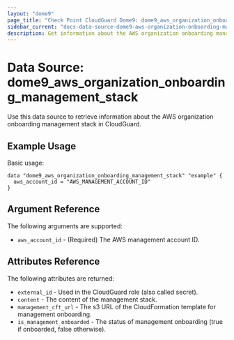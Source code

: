 ```yaml
---
layout: "dome9"
page_title: "Check Point CloudGuard Dome9: dome9_aws_organization_onboarding_management_stack"
sidebar_current: "docs-data-source-dome9-aws-organization-onboarding-management-stack"
description: Get information about the AWS organization onboarding management stack in CloudGuard.
---
```


# Data Source: dome9_aws_organization_onboarding_management_stack

Use this data source to retrieve information about the AWS organization onboarding management stack in CloudGuard.

## Example Usage

Basic usage:

```hcl
data "dome9_aws_organization_onboarding_management_stack" "example" {
  aws_account_id = "AWS_MANAGEMENT_ACCOUNT_ID"
}
```

## Argument Reference

The following arguments are supported:

* `aws_account_id` - (Required) The AWS management account ID.

## Attributes Reference

The following attributes are returned:

* `external_id` - Used in the CloudGuard role (also called secret).
* `content` - The content of the management stack.
* `management_cft_url` - The s3 URL of the CloudFormation template for management onboarding.
* `is_management_onboarded` - The status of management onboarding (true if onboarded, false otherwise).